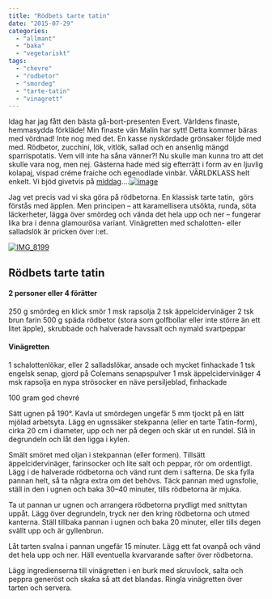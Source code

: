 ```yaml
---
title: "Rödbets tarte tatin"
date: "2015-07-29"
categories: 
  - "allmant"
  - "baka"
  - "vegetariskt"
tags: 
  - "chevre"
  - "rodbetor"
  - "smordeg"
  - "tarte-tatin"
  - "vinagrett"
---
```


Idag har jag fått den bästa gå-bort-presenten Evert. Världens finaste, hemmasydda förkläde! Min finaste vän Malin har sytt! Detta kommer bäras med vördnad! Inte nog med det. En kasse nyskördade grönsaker följde med med. Rödbetor, zucchini, lök, vitlök, sallad och en ansenlig mängd sparrispotatis. Vem vill inte ha såna vänner?! Nu skulle man kunna tro att det skulle vara nog, men nej. Gästerna hade med sig efterrätt i form av en ljuvlig kolapaj, vispad créme fraiche och egenodlade vinbär. VÄRLDKLASS helt enkelt. Vi bjöd givetvis på [middag](http://import.local/2014/01/09/citronbakad-fisk-med-tomat-och-basilika/)....[![image](images/image14.jpg)](http://import.local/wp-content/uploads/2015/07/image14.jpg)

Jag vet precis vad vi ska göra på rödbetorna. En klassisk tarte tatin,  görs förstås med äpplen. Men principen – att karamellisera utsökta, runda, söta läckerheter, lägga över smördeg och vända det hela upp och ner – fungerar lika bra i denna glamourösa variant. Vinägretten med schalotten- eller salladslök är pricken över i:et.

[![IMG_8199](images/IMG_8199-e1437945179825-1020x1360.jpg)](http://import.local/wp-content/uploads/2015/07/IMG_8199.jpg)

## Rödbets tarte tatin

#### 2 personer eller 4 förätter

250 g smördeg en klick smör 1 msk rapsolja 2 tsk äppelcidervinäger 2 tsk brun farin 500 g späda rödbetor (stora som golfbollar eller inte större än ett litet äpple), skrubbade och halverade havssalt och nymald svartpeppar

#### Vinägretten

1 schalottenlökar, eller 2 salladslökar, ansade och mycket finhackade 1 tsk engelsk senap, gjord på Colemans senapspulver 1 msk äppelcidervinäger 4 msk rapsolja en nypa strösocker en näve persiljeblad, finhackade

100 gram god chevré

Sätt ugnen på 190°. Kavla ut smördegen ungefär 5 mm tjockt på en lätt mjölad arbetsyta. Lägg en ugnssäker stekpanna (eller en tarte Tatin-form), cirka 20 cm i diameter, upp och ner på degen och skär ut en rundel. Slå in degrundeln och låt den ligga i kylen.

Smält smöret med oljan i stekpannan (eller formen). Tillsätt äppelcidervinäger, farinsocker och lite salt och peppar, rör om ordentligt. Lägg i de halverade rödbetorna och vänd runt dem i safterna. De ska fylla pannan helt, så ta några extra om det behövs. Täck pannan med ugnsfolie, ställ in den i ugnen och baka 30–40 minuter, tills rödbetorna är mjuka.

Ta ut pannan ur ugnen och arrangera rödbetorna prydligt med snittytan uppåt. Lägg över degrundeln, tryck ner den kring rödbetorna och utmed kanterna. Ställ tillbaka pannan i ugnen och baka 20 minuter, eller tills degen svällt upp och är gyllenbrun.

Låt tarten svalna i pannan ungefär 15 minuter. Lägg ett fat ovanpå och vänd det hela upp och ner. Häll eventuella kvarvarande safter över rödbetorna.

Lägg ingredienserna till vinägretten i en burk med skruvlock, salta och peppra generöst och skaka så att det blandas. Ringla vinägretten över tarten och servera.
